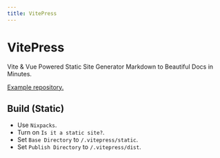 ```yaml
---
title: VitePress
---
```


# VitePress

Vite & Vue Powered Static Site Generator Markdown to Beautiful Docs in Minutes.

[Example repository.](https://github.com/AzhaanGlitch/arvialo-docs-examples/tree/main/vitepress)

## Build (Static)

- Use `Nixpacks`.
- Turn on `Is it a static site?`.
- Set `Base Directory` to `/.vitepress/static`.
- Set `Publish Directory` to `/.vitepress/dist`.
